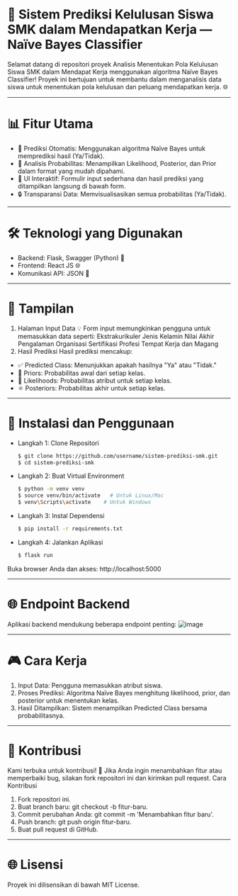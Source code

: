 # 🔨 **Sistem Prediksi Kelulusan Siswa SMK dalam Mendapatkan Kerja — Naïve Bayes Classifier**

Selamat datang di repositori proyek Analisis Menentukan Pola Kelulusan Siswa SMK dalam Mendapat Kerja menggunakan algoritma Naïve Bayes Classifier! Proyek ini bertujuan untuk membantu dalam menganalisis data siswa untuk menentukan pola kelulusan dan peluang mendapatkan kerja. 🌐

---

# 📊 **Fitur Utama**
- 🧩 Prediksi Otomatis: Menggunakan algoritma Naïve Bayes untuk memprediksi hasil (Ya/Tidak).
- 🔢 Analisis Probabilitas: Menampilkan Likelihood, Posterior, dan Prior dalam format yang mudah dipahami.
- 🔄 UI Interaktif: Formulir input sederhana dan hasil prediksi yang ditampilkan langsung di bawah form.
- 🔒 Transparansi Data: Memvisualisasikan semua probabilitas (Ya/Tidak).

---

# 🛠️ **Teknologi yang Digunakan**
- Backend: Flask, Swagger (Python) 📝
- Frontend: React JS 🌐
- Komunikasi API: JSON 🔐

---

# 🎨 **Tampilan**
1. Halaman Input Data
💡 Form input memungkinkan pengguna untuk memasukkan data seperti:
  Ekstrakurikuler
  Jenis Kelamin
  Nilai Akhir
  Pengalaman Organisasi
  Sertifikasi Profesi
  Tempat Kerja dan Magang
2. Hasil Prediksi
Hasil prediksi mencakup:
  - ✅ Predicted Class: Menunjukkan apakah hasilnya "Ya" atau "Tidak."
  - 🔐 Priors: Probabilitas awal dari setiap kelas.
  - 🔢 Likelihoods: Probabilitas atribut untuk setiap kelas.
  - ⚛ Posteriors: Probabilitas akhir untuk setiap kelas.
  
---
# 📒 **Instalasi dan Penggunaan**
- Langkah 1: Clone Repositori
  ```bash
  $ git clone https://github.com/username/sistem-prediksi-smk.git
  $ cd sistem-prediksi-smk
   ```
- Langkah 2: Buat Virtual Environment
  ```bash
  $ python -m venv venv
  $ source venv/bin/activate   # Untuk Linux/Mac
  $ venv\Scripts\activate    # Untuk Windows
  ```
- Langkah 3: Instal Dependensi
  ```bash
  $ pip install -r requirements.txt
  ```
- Langkah 4: Jalankan Aplikasi
  ```bash
  $ flask run
  ```
Buka browser Anda dan akses: http://localhost:5000

---

# 🌐 **Endpoint Backend**
Aplikasi backend mendukung beberapa endpoint penting:
![image](https://github.com/user-attachments/assets/20a998f0-6f87-474b-8833-3c52872f25ff)


---

# 🎮 Cara Kerja

1. Input Data: Pengguna memasukkan atribut siswa.
2. Proses Prediksi: Algoritma Naïve Bayes menghitung likelihood, prior, dan posterior untuk menentukan kelas.
3. Hasil Ditampilkan: Sistem menampilkan Predicted Class bersama probabilitasnya.

---

# 🎉 **Kontribusi**

Kami terbuka untuk kontribusi! 🚀 Jika Anda ingin menambahkan fitur atau memperbaiki bug, silakan fork repositori ini dan kirimkan pull request.
Cara Kontribusi
1. Fork repositori ini.
2. Buat branch baru: git checkout -b fitur-baru.
3. Commit perubahan Anda: git commit -m 'Menambahkan fitur baru'.
4. Push branch: git push origin fitur-baru.
5. Buat pull request di GitHub.
  
---

# 🌐 **Lisensi**
Proyek ini dilisensikan di bawah MIT License.
